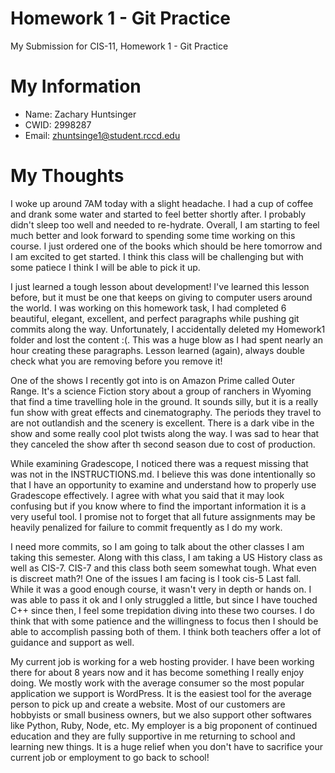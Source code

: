 # Homework 1 - Git Practice

My Submission for CIS-11, Homework 1 - Git Practice

# My Information 

* Name: Zachary Huntsinger
* CWID: 2998287
* Email: zhuntsinge1@student.rccd.edu

# My Thoughts

I woke up around 7AM today with a slight headache. I had a cup of coffee and drank some water and 
started to feel better shortly after. I probably didn't sleep too well and needed to re-hydrate. Overall,
I am starting to feel much better and look forward to spending some time working on this course. I
just ordered one of the books which should be here tomorrow and I am excited to get started. I think this
class will be challenging but with some patiece I think I will be able to pick it up. 

I just learned a tough lesson about development! I've learned this lesson before, but it must be one that keeps
on giving to computer users around the world. I was working on this homework task, I had completed 6 beautiful, elegant,
excellent, and perfect paragraphs while pushing git commits along the way. Unfortunately, I accidentally deleted
my Homework1 folder and lost the content :(. This was a huge blow as I had spent nearly an hour creating these paragraphs.
Lesson learned (again), always double check what you are removing before you remove it!

One of the shows I recently got into is on Amazon Prime called Outer Range. It's a science Fiction story about a group of 
ranchers in  Wyoming that find a time travelling hole in the ground. It sounds silly, but it is a really fun show 
with great effects and cinematography. The periods they travel to are not outlandish and the scenery is excellent. There
is a dark vibe in the show and some really cool plot twists along the way. I was sad to hear that they canceled the show
after th second season due to cost of production.

While examining Gradescope, I noticed there was a request missing that was not in the INSTRUCTIONS.md. I believe this was
done intentionally so that I have an opportunity to examine and understand how to properly use Gradescope effectively. I agree
with what you said that it may look confusing but if you know where to find the important information it is a very useful tool.
I promise not to forget that all future assignments may be heavily penalized for failure to commit frequently as I do my work.

I need more commits, so I am going to talk about the other classes I am taking this semester. Along with this class, I am taking a 
US History class as well as CIS-7. CIS-7 and this class both seem somewhat tough. What even is discreet math?! One of the issues I 
am facing is I took cis-5 Last fall. While it was a good enough course, it wasn't very in depth or hands on. I was able to pass it ok
and I only struggled a little, but since I have touched C++ since then, I feel some trepidation diving into these two courses. I do think
that with some patience and the willingness to focus then I should be able to accomplish passing both of them. I think both teachers
offer a lot of guidance and support as well. 

My current job is working for a web hosting provider. I have been working there for about 8 years now and it has become something
I really enjoy doing. We mostly work with the average consumer so the most popular application we support is WordPress. It is 
the easiest tool for the average person to pick up and create a website. Most of our customers are hobbyists or small business owners, 
but we also support other softwares like Python, Ruby, Node, etc. My employer is a big proponent of continued education and they
are fully supportive in me returning to school and learning new things. It is a huge relief when you don't have to sacrifice your
current job or employment to go back to school!
